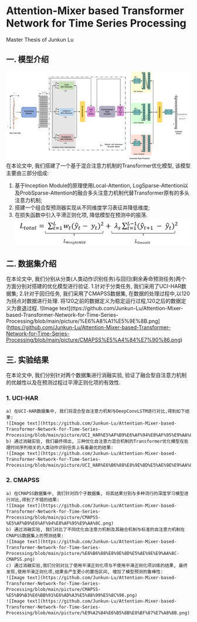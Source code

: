 # Attention-Mixer based Transformer Network for Time Series Processing
Master Thesis of Junkun Lu 

## 一. 模型介绍
![Image text](https://github.com/Junkun-Lu/Attention-Mixer-based-Transformer-Network-for-Time-Series-Processing/blob/main/picture/%E6%A8%A1%E5%9E%8B.png)
在本论文中, 我们搭建了一个基于混合注意力机制的Transformer优化模型, 该模型主要由三部分组成:
  1. 基于Inception Module的原理使用Local-Attention, LogSparse-Attention以及ProbSparse-Attention的融合多头注意力机制代替Transformer原有的多头注意力机制;
  2. 搭建一个组合型预测器实现从不同维度学习表征并降低维度;
  3. 在损失函数中引入平滑正则化项, 降低模型在预测中的振荡.
  ![Image text](https://github.com/Junkun-Lu/Attention-Mixer-based-Transformer-Network-for-Time-Series-Processing/blob/main/picture/%E6%8D%9F%E5%A4%B1%E5%87%BD%E6%95%B0.png)
 
## 二. 数据集介绍
在本论文中, 我们分别从分类(人类动作识别任务)与回归(剩余寿命预测任务)两个方面分别对搭建的优化模型进行验证.
  1.针对于分类任务, 我们采用了UCI-HAR数据集; 
  2.针对于回归任务, 我们采用了CMAPSS数据集, 在数据的处理过程中,以120为拐点对数据进行处理. 将120之前的数据定义为稳定运行过程,120之后的数据定义为衰退过程.
  ![Image text](ttps://github.com/Junkun-Lu/Attention-Mixer-based-Transformer-Network-for-Time-Series-Processing/blob/main/picture/%E6%A8%A1%E5%9E%8B.png](https://github.com/Junkun-Lu/Attention-Mixer-based-Transformer-Network-for-Time-Series-Processing/blob/main/picture/CMAPSS%E5%A4%84%E7%90%86.png)

## 三. 实验结果
在本论文中, 我们分别针对两个数据集进行消融实验, 验证了融合型自注意力机制的优越性以及在预测过程过平滑正则化项的有效性.
  
  ### 1. UCI-HAR
    a) 在UCI-HAR数据集中, 我们将混合型自注意力机制与DeepConvLSTM进行对比,得到如下结果:
    ![Image text](https://github.com/Junkun-Lu/Attention-Mixer-based-Transformer-Network-for-Time-Series-Processing/blob/main/picture/UCI_HAR%E5%AF%B9%E6%AF%94%E8%AF%95%E9%AA%8C.png)
    b) 通过消融实验, 我们最终得出, 三种优化自注意力混合机制的Transformer优化模型在处理时间序列相关的人类动作识别任务上有着最优的结果:
    ![Image text](https://github.com/Junkun-Lu/Attention-Mixer-based-Transformer-Network-for-Time-Series-Processing/blob/main/picture/UCI_HAR%E6%B6%88%E8%9E%8D%E5%AE%9E%E9%AA%8C.png)
  
  ### 2. CMAPSS
    a) 在CMAPSS数据集中, 我们针对四个子数据集, 将其结果分别与多种流行的深度学习模型进行对比,得到了不错的结果:
    ![Image text](https://github.com/Junkun-Lu/Attention-Mixer-based-Transformer-Network-for-Time-Series-Processing/blob/main/picture/CMAPSS-%E5%AF%B9%E6%AF%94%E8%AF%95%E9%AA%8C.png)
    b) 通过消融实验, 我们对比了不同优化自注意力机制及其融合机制与标准的自注意力机制在CMAPSS数据集上的预测结果:
    ![Image text](https://github.com/Junkun-Lu/Attention-Mixer-based-Transformer-Network-for-Time-Series-Processing/blob/main/picture/%E6%B6%88%E8%9E%8D%E5%AE%9E%E9%AA%8C-CMAPSS.png)
    c) 通过消融实验,我们分别对比了使用平滑正则化项与不使用平滑正则化项训练的结果, 最终发现,使用平滑正则化项,结果会产生更小的置信区间, 增加了模型预测的鲁棒性:
    ![Image text](https://github.com/Junkun-Lu/Attention-Mixer-based-Transformer-Network-for-Time-Series-Processing/blob/main/picture/CMAPSS-%E5%B9%B3%E6%BB%91%E6%AD%A3%E5%88%99%E5%8C%96.png)
    ![Image text](https://github.com/Junkun-Lu/Attention-Mixer-based-Transformer-Network-for-Time-Series-Processing/blob/main/picture/%E9%A2%84%E6%B5%8B%E8%BF%87%E7%A8%8B.png)
  
